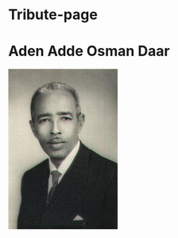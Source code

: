 # Tribute-page
 # Aden Adde Osman Daar
 ![Design preview for the Tribute-pages coding challenge](./img/Aden_Abdulle_Osman_Daar.jpg)
 
